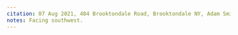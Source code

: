 ```yaml
---
citation: 07 Aug 2021, 484 Brooktondale Road, Brooktondale NY, Adam Smith
notes: Facing southwest.
---
```

